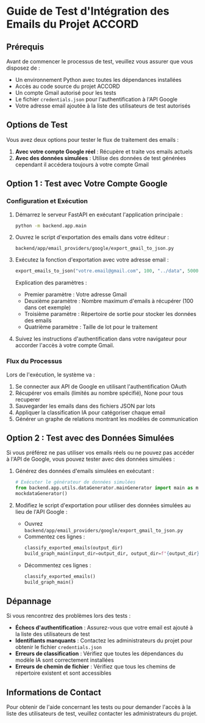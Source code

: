# Guide de Test d'Intégration des Emails du Projet ACCORD


## Prérequis

Avant de commencer le processus de test, veuillez vous assurer que vous disposez de :

- Un environnement Python avec toutes les dépendances installées
- Accès au code source du projet ACCORD
- Un compte Gmail autorisé pour les tests
- Le fichier `credentials.json` pour l'authentification à l'API Google
- Votre adresse email ajoutée à la liste des utilisateurs de test autorisés

## Options de Test

Vous avez deux options pour tester le flux de traitement des emails :

1. **Avec votre compte Google réel** : Récupère et traite vos emails actuels
2. **Avec des données simulées** : Utilise des données de test générées cependant il accédera toujours à votre compte Gmail

## Option 1 : Test avec Votre Compte Google

### Configuration et Exécution

1. Démarrez le serveur FastAPI en exécutant l'application principale :
   ```bash
   python -m backend.app.main
   ```

2. Ouvrez le script d'exportation des emails dans votre éditeur :
   ```
   backend/app/email_providers/google/export_gmail_to_json.py
   ```

3. Exécutez la fonction d'exportation avec votre adresse email :
   ```python
   export_emails_to_json("votre.email@gmail.com", 100, "../data", 5000)
   ```
   
   Explication des paramètres :
   - Premier paramètre : Votre adresse Gmail
   - Deuxième paramètre : Nombre maximum d'emails à récupérer (100 dans cet exemple)
   - Troisième paramètre : Répertoire de sortie pour stocker les données des emails
   - Quatrième paramètre : Taille de lot pour le traitement

4. Suivez les instructions d'authentification dans votre navigateur pour accorder l'accès à votre compte Gmail.

### Flux du Processus

Lors de l'exécution, le système va :
1. Se connecter aux API de Google en utilisant l'authentification OAuth
2. Récupérer vos emails (limités au nombre spécifié), None pour tous recuperer
3. Sauvegarder les emails dans des fichiers JSON par lots
4. Appliquer la classification IA pour catégoriser chaque email
5. Générer un graphe de relations montrant les modèles de communication

## Option 2 : Test avec des Données Simulées

Si vous préférez ne pas utiliser vos emails réels ou ne pouvez pas accéder à l'API de Google, vous pouvez tester avec des données simulées :

1. Générez des données d'emails simulées en exécutant :
   ```python
   # Exécuter le générateur de données simulées
   from backend.app.utils.dataGenerator.mainGenerator import main as mockdataGenerator
   mockdataGenerator()
   ```

2. Modifiez le script d'exportation pour utiliser des données simulées au lieu de l'API Google :
   - Ouvrez `backend/app/email_providers/google/export_gmail_to_json.py`
   - Commentez ces lignes :
     ```python
     classify_exported_emails(output_dir)
     build_graph_main(input_dir=output_dir, output_dir=f"{output_dir}/graph", central_user=email)
     ```
   - Décommentez ces lignes :
     ```python
     classify_exported_emails()
     build_graph_main()
     ```

## Dépannage

Si vous rencontrez des problèmes lors des tests :

- **Échecs d'authentification** : Assurez-vous que votre email est ajouté à la liste des utilisateurs de test
- **Identifiants manquants** : Contactez les administrateurs du projet pour obtenir le fichier `credentials.json`
- **Erreurs de classification** : Vérifiez que toutes les dépendances du modèle IA sont correctement installées
- **Erreurs de chemin de fichier** : Vérifiez que tous les chemins de répertoire existent et sont accessibles

## Informations de Contact

Pour obtenir de l'aide concernant les tests ou pour demander l'accès à la liste des utilisateurs de test, veuillez contacter les administrateurs du projet.
